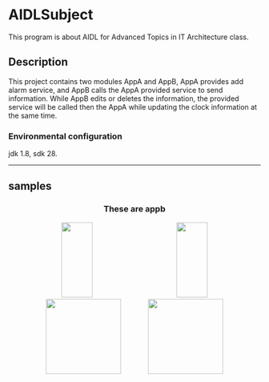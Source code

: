 # AIDLSubject
This program is about AIDL for Advanced Topics in IT Architecture class.
## Description
This project contains two modules AppA and AppB, AppA provides add alarm service, and AppB calls the AppA provided service to send information. While AppB edits or deletes the information, the provided service will be called then the AppA while updating the clock information at the same time.
### Environmental configuration
jdk 1.8, sdk 28.

***
## samples


<div align=center>
  <h3>These are appb</h3>
  <img width="35%" height="150" src="(sample/appb_01.png)" style="margin-right:10%"/>
  <img width="35%" height="150" src="(sample/appb_02.png)"/></br>
  <img width="150" height="150" src="(sample/appb_03.png)" style="margin-right:10%"/>
  <img width="150" height="150" src="(sample/appb_04.png)"/>
</div>

